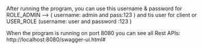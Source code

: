 # 
After running the program, 
you can use this username & password for ROLE_ADMIN  -->  ( username: admin  and   pass:123 )
and tis user for client or USER_ROLE  (username: user and password :123 )

When the program is running on port 8080 you can see all Rest APIs: http://localhost:8080/swagger-ui.html#


